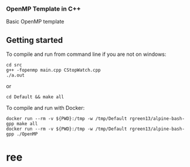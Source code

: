 ### OpenMP Template in C++ ###

Basic OpenMP template

## Getting started ##
To compile and run from command line if you are not on windows:
```
cd src
g++ -fopenmp main.cpp CStopWatch.cpp
./a.out
```
or
```
cd Default && make all
```

To compile and run with Docker:
```
docker run --rm -v ${PWD}:/tmp -w /tmp/Default rgreen13/alpine-bash-gpp make all
docker run --rm -v ${PWD}:/tmp -w /tmp/Default rgreen13/alpine-bash-gpp ./OpenMP
```
# ree
